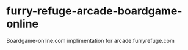 # furry-refuge-arcade-boardgame-online
Boardgame-online.com implimentation for arcade.furryrefuge.com
